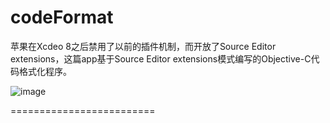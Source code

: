 # codeFormat

苹果在Xcdeo 8之后禁用了以前的插件机制，而开放了Source Editor extensions，这篇app基于Source Editor extensions模式编写的Objective-C代码格式化程序。

![image](https://github.com/maxzhang123/codeFormat/tree/master/FormatCode/IntoduceImages/gif_animation.gif)

=========================

